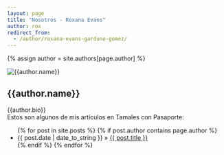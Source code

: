 ```yaml
---
layout: page
title: "Nosotros - Roxana Evans"
author: rox
redirect_from:
  - /author/roxana-evans-garduno-gomez/
---
```

{% assign author = site.authors[page.author] %}

<div class="row">
<div class="col-md-4">
<div class="author-image" style="border: 0">
    <img src="{{author.image}}" alt="{{author.name}}" title="{{author.name}}" />
</div>
</div>
<div class="col-md-8">
<div class="author-info">
    <h2 rel="author">{{author.name}}</h2>
    <p>{{author.bio}} <br />Estos son algunos de mis artículos en Tamales con Pasaporte:</p>
</div>
</div>
</div>

<ul class="posts">
{% for post in site.posts %}
    {% if post.author contains page.author %}
        <li><span>{{ post.date | date_to_string }}</span> &raquo; <a href="{{ post.url }}">{{ post.title }}</a></li>
    {% endif %}
{% endfor %}
</ul>
